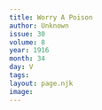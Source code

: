 ```yaml
---
title: Worry A Poison
author: Unknown
issue: 30
volume: 8
year: 1916
month: 34
day: V
tags:
layout: page.njk
image:
---
```



